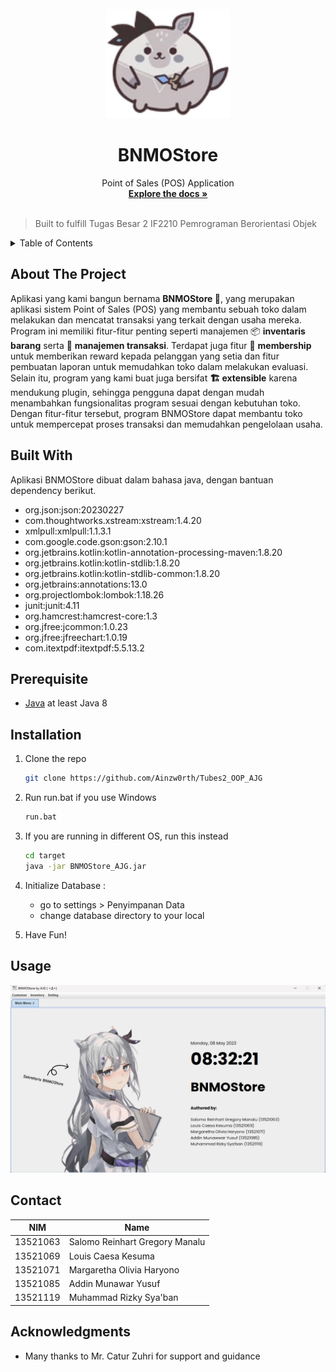 
<!-- PROJECT SHIELDS -->


<!-- PROJECT LOGO -->
<br />
<div align="center">
  <a href="https://github.com/othneildrew/Best-README-Template">
    <img src="doc/bazo.png" alt="Logo" width="200" height="175">
  </a>

  <h1 align="center">BNMOStore</h1>

  <p align="center">
    Point of Sales (POS) Application
    <br />
    <a href="https://github.com/Ainzw0rth/Tubes2_OOP_AJG"><strong>Explore the docs »</strong></a>
    <br />
    <br />
  </p>
</div>

> Built to fulfill Tugas Besar 2 IF2210 Pemrograman Berorientasi Objek

<!-- TABLE OF CONTENTS -->
<details>
  <summary>Table of Contents</summary>
  <ol>
    <li>
      <a href="#about-the-project">About The Project</a>
      <ul>
        <li><a href="#built-with">Built With</a></li>
      </ul>
    </li>
    <li>
      <a href="#getting-started">Getting Started</a>
      <ul>
        <li><a href="#prerequisites">Prerequisites</a></li>
        <li><a href="#installation">Installation</a></li>
      </ul>
    </li>
    <li><a href="#usage">Usage</a></li>
    <li><a href="#contact">Contact</a></li>
    <li><a href="#acknowledgments">Acknowledgments</a></li>
  </ol>
</details>



<!-- ABOUT THE PROJECT -->
## About The Project


Aplikasi yang kami bangun bernama <strong>BNMOStore 🏪</strong>, yang merupakan aplikasi sistem Point of Sales (POS) yang membantu sebuah toko dalam melakukan dan mencatat transaksi yang terkait dengan usaha mereka. Program ini memiliki fitur-fitur penting seperti manajemen 📦 <strong>inventaris barang</strong> serta 📝 <strong>manajemen transaksi</strong>. Terdapat juga fitur 👥 <strong>membership</strong> untuk memberikan reward kepada pelanggan yang setia dan fitur pembuatan laporan untuk memudahkan toko dalam melakukan evaluasi. Selain itu, program yang kami buat juga bersifat <strong>🏗️ extensible</strong> karena mendukung plugin, sehingga pengguna dapat dengan mudah menambahkan fungsionalitas program sesuai dengan kebutuhan toko. Dengan fitur-fitur tersebut, program BNMOStore dapat membantu toko untuk mempercepat proses transaksi dan memudahkan pengelolaan usaha.


## Built With

Aplikasi BNMOStore dibuat dalam bahasa java, dengan bantuan dependency berikut.

* org.json:json:20230227
* com.thoughtworks.xstream:xstream:1.4.20
* xmlpull:xmlpull:1.1.3.1
* com.google.code.gson:gson:2.10.1
* org.jetbrains.kotlin:kotlin-annotation-processing-maven:1.8.20
* org.jetbrains.kotlin:kotlin-stdlib:1.8.20
* org.jetbrains.kotlin:kotlin-stdlib-common:1.8.20
* org.jetbrains:annotations:13.0
* org.projectlombok:lombok:1.18.26
* junit:junit:4.11
* org.hamcrest:hamcrest-core:1.3
* org.jfree:jcommon:1.0.23
* org.jfree:jfreechart:1.0.19
* com.itextpdf:itextpdf:5.5.13.2

<!-- GETTING STARTED -->
## Prerequisite
- [Java](https://www.java.com/en/) at least Java 8
  
## Installation
1. Clone the repo
   ```sh
   git clone https://github.com/Ainzw0rth/Tubes2_OOP_AJG
   ```
2. Run run.bat if you use Windows
   ```sh
   run.bat
   ```
3. If you are running in different OS, run this instead 
   ```sh
   cd target
   java -jar BNMOStore_AJG.jar
   ```
4. Initialize Database : 
   - go to settings > Penyimpanan Data
   - change database directory to your local

5. Have Fun!


<!-- USAGE EXAMPLES -->
## Usage

![Main menu](https://github.com/Ainzw0rth/Tubes2_OOP_AJG/blob/master/doc/mainmenu.png)


<!-- CONTACT -->
## Contact

| NIM      | Name                   |
| -------- | ---------------------- |
| 13521063 | Salomo Reinhart Gregory Manalu |
| 13521069 | Louis Caesa Kesuma |
| 13521071 | Margaretha Olivia Haryono |
| 13521085 | Addin Munawar Yusuf |
| 13521119 | Muhammad Rizky Sya'ban |




<!-- ACKNOWLEDGMENTS -->
## Acknowledgments
- Many thanks to Mr. Catur Zuhri for support and guidance
